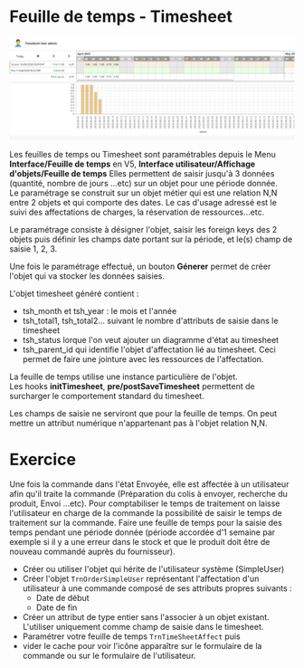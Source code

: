 Feuille de temps - Timesheet
====================

![timesheet screenshot](timesheet.png)

Les feuilles de temps ou Timesheet sont paramétrables depuis le Menu **Interface/Feuille de temps** en V5, **Interface utilisateur/Affichage d'objets/Feuille de temps** 
Elles permettent de saisir jusqu'à 3 données  (quantité, nombre de jours ...etc) sur un objet pour une période donnée.  
Le paramétrage se construit sur un objet métier qui est une relation N,N entre 2 objets et qui comporte des dates.
Le cas d'usage adressé est le suivi des affectations de charges, la réservation de ressources...etc.

Le paramétrage consiste à désigner l'objet, saisir les foreign keys des 2 objets puis définir les champs date portant sur la période, et le(s) champ de saisie 1, 2, 3.

Une fois le paramétrage effectué, un bouton **Génerer** permet de créer l'objet qui va stocker les données saisies.

L'objet timesheet généré contient  :
- tsh_month et tsh_year : le mois et l'année
- tsh_total1, tsh_total2... suivant le nombre d'attributs de saisie dans le timesheet  
- tsh_status lorque l'on veut ajouter un diagramme d'état au timesheet  
- tsh_parent_id qui identifie l'objet d'affectation lié au timesheet. Ceci permet de faire une jointure avec les ressources de l'affectation.

La feuille de temps utilise une instance particulière de l'objet.  
Les hooks **initTimesheet**, **pre/postSaveTimesheet** permettent de surcharger le comportement standard du timesheet.  

<div class="warning">Les champs de saisie ne serviront que pour la feuille de temps. On peut mettre un attribut numérique n'appartenant pas à l'objet relation N,N.</div>


Exercice
====================
Une fois la commande dans l'état Envoyée, elle est affectée à un utilisateur afin qu'il traite la commande (Préparation du colis à envoyer, recherche du produit, Envoi ...etc). Pour comptabiliser le temps de traitement on laisse l'utilisateur en charge de la commande la possibilité de saisir le temps de traitement sur la commande.
Faire une feuille de temps pour la saisie des temps pendant une période donnée (période accordée d'1 semaine par exemple si il y a une erreur dans le stock et que le produit doit être de nouveau commandé auprès du fournisseur).
- Créer ou utiliser l'objet qui hérite de l'utilisateur système (SimpleUser)
- Créer l'objet `TrnOrderSimpleUser` représentant l'affectation d'un utilisateur à une commande composé de ses attributs propres suivants :
	- Date de début
	- Date de fin
- Créer un attribut de type entier sans l'associer à un objet existant. L'utiliser uniquement comme champ de saisie dans le timesheet.  
- Paramétrer votre feuille de temps `TrnTimeSheetAffect` puis  
- vider le cache pour voir l'icône apparaître sur le formulaire de la commande ou sur le formulaire de l'utilisateur.
